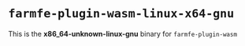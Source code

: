 # `farmfe-plugin-wasm-linux-x64-gnu`

This is the **x86_64-unknown-linux-gnu** binary for `farmfe-plugin-wasm`
